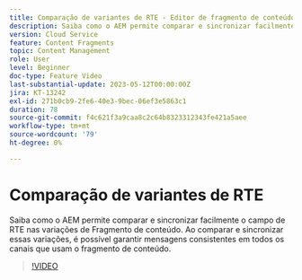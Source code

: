 ```yaml
---
title: Comparação de variantes de RTE - Editor de fragmento de conteúdo
description: Saiba como o AEM permite comparar e sincronizar facilmente o campo de RTE nas variações de Fragmento de conteúdo. Ao comparar e sincronizar essas variações, é possível garantir mensagens consistentes em todos os canais que usam o fragmento de conteúdo.
version: Cloud Service
feature: Content Fragments
topic: Content Management
role: User
level: Beginner
doc-type: Feature Video
last-substantial-update: 2023-05-12T00:00:00Z
jira: KT-13242
exl-id: 271b0cb9-2fe6-40e3-9bec-06ef3e5863c1
duration: 78
source-git-commit: f4c621f3a9caa8c2c64b8323312343fe421a5aee
workflow-type: tm+mt
source-wordcount: '79'
ht-degree: 0%

---
```


# Comparação de variantes de RTE

Saiba como o AEM permite comparar e sincronizar facilmente o campo de RTE nas variações de Fragmento de conteúdo. Ao comparar e sincronizar essas variações, é possível garantir mensagens consistentes em todos os canais que usam o fragmento de conteúdo.

>[!VIDEO](https://video.tv.adobe.com/v/3419314/?learn=on)
